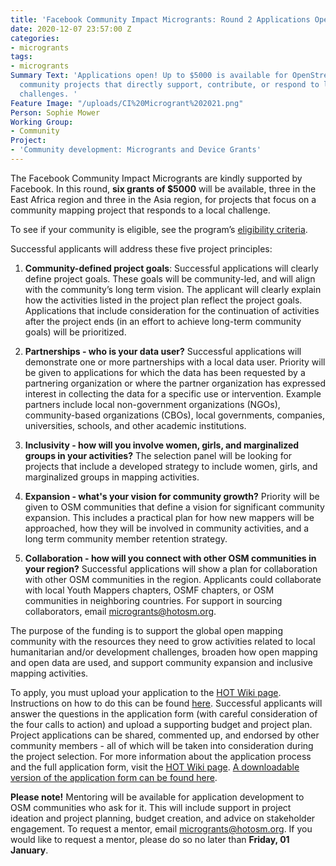 ```yaml
---
title: 'Facebook Community Impact Microgrants: Round 2 Applications Open'
date: 2020-12-07 23:57:00 Z
categories:
- microgrants
tags:
- microgrants
Summary Text: 'Applications open! Up to $5000 is available for OpenStreetMap (OSM)
  community projects that directly support, contribute, or respond to local humanitarian/development
  challenges. '
Feature Image: "/uploads/CI%20Microgrant%202021.png"
Person: Sophie Mower
Working Group:
- Community
Project:
- 'Community development: Microgrants and Device Grants'
---
```


The Facebook Community Impact Microgrants are kindly supported by Facebook. In this round, **six grants of $5000** will be available, three in the East Africa region and three in the Asia region, for projects that focus on a community mapping project that responds to a local challenge. 

To see if your community is eligible, see the program’s [eligibility criteria](https://docs.google.com/document/d/1eTgtc4iGo3rT9G61tZyIkakITRN_ncvTUy0cXhyxVOE/edit?usp=sharing).

Successful applicants will address these five project principles: 
 
1. **Community-defined project goals**: Successful applications will clearly define project goals. These goals will be community-led, and will align with the community’s long term vision. The applicant will clearly explain how the activities listed in the project plan reflect the project goals. Applications that include consideration for the continuation of activities after the project ends (in an effort to achieve long-term community goals) will be prioritized. 

2. **Partnerships - who is your data user?** Successful applications will demonstrate one or more partnerships with a local data user. Priority will be given to applications for which the data has been requested by a partnering organization or where the partner organization has expressed interest in collecting the data for a specific use or intervention. Example partners include local non-government organizations (NGOs), community-based organizations (CBOs), local governments, companies, universities, schools, and other academic institutions. 

3. **Inclusivity - how will you involve women, girls, and marginalized groups in your activities?** The selection panel will be looking for projects that include a developed strategy to include women, girls, and marginalized groups in mapping activities. 

4. **Expansion - what's your vision for community growth?** Priority will be given to OSM communities that define a vision for significant community expansion. This includes a practical plan for how new mappers will be approached, how they will be involved in community activities, and a long term community member retention strategy. 

5. **Collaboration - how will you connect with other OSM communities in your region?** Successful applications will show a plan for collaboration with other OSM communities in the region. Applicants could collaborate with local Youth Mappers chapters, OSMF chapters, or OSM communities in neighboring countries. For support in sourcing collaborators, email [microgrants@hotosm.org](mailto:microgrants@hotosm.org). 

The purpose of the funding is to support the global open mapping community with the resources they need to grow activities related to local humanitarian and/or development challenges, broaden how open mapping and open data are used, and support community expansion and inclusive mapping activities. 

To apply, you must upload your application to the [HOT Wiki page](https://wiki.openstreetmap.org/wiki/Humanitarian_OSM_Team/HOT_Microgrants/Community_Impact_Microgrants_2021). Instructions on how to do this can be found [here](https://www.youtube.com/watch?v=_9wF0qSx61Q&feature=youtu.be). Successful applicants will answer the questions in the application form (with careful consideration of the four calls to action) and upload a supporting budget and project plan. Project applications can be shared, commented up, and endorsed by other community members - all of which will be taken into consideration during the project selection. For more information about the application process and the full application form, visit the [HOT Wiki page](https://wiki.openstreetmap.org/wiki/Humanitarian_OSM_Team/HOT_Microgrants/Community_Impact_Microgrants_2021). [A downloadable version of the application form can be found here](https://drive.google.com/file/d/1X_-ue88y02V3QzGsu0qIFvjqAnVTjBeZ/view?usp=sharing).

**Please note!** Mentoring will be available for application development to OSM communities who ask for it. This will include support in project ideation and project planning, budget creation, and advice on stakeholder engagement. To request a mentor, email [microgrants@hotosm.org](mailto:microgrants@hotosm.org). If you would like to request a mentor, please do so no later than **Friday, 01 January**.